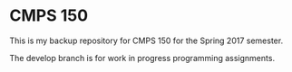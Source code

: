 # CMPS 150
This is my backup repository for CMPS 150 for the Spring 2017 semester.

The develop branch is for work in progress programming assignments.